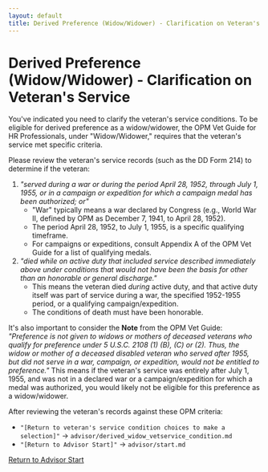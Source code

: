 ```yaml
---
layout: default
title: Derived Preference (Widow/Widower) - Clarification on Veteran's Service
---
```


# Derived Preference (Widow/Widower) - Clarification on Veteran's Service

You've indicated you need to clarify the veteran's service conditions. To be eligible for derived preference as a widow/widower, the OPM Vet Guide for HR Professionals, under "Widow/Widower," requires that the veteran's service met specific criteria.

Please review the veteran's service records (such as the DD Form 214) to determine if the veteran:
1.  *"served during a war or during the period April 28, 1952, through July 1, 1955, or in a campaign or expedition for which a campaign medal has been authorized; or"*
    *   "War" typically means a war declared by Congress (e.g., World War II, defined by OPM as December 7, 1941, to April 28, 1952).
    *   The period April 28, 1952, to July 1, 1955, is a specific qualifying timeframe.
    *   For campaigns or expeditions, consult Appendix A of the OPM Vet Guide for a list of qualifying medals.
2.  *"died while on active duty that included service described immediately above under conditions that would not have been the basis for other than an honorable or general discharge."*
    *   This means the veteran died *during* active duty, and that active duty itself was part of service during a war, the specified 1952-1955 period, or a qualifying campaign/expedition.
    *   The conditions of death must have been honorable.

It's also important to consider the **Note** from the OPM Vet Guide:
*"Preference is not given to widows or mothers of deceased veterans who qualify for preference under 5 U.S.C. 2108 (1) (B), (C) or (2). Thus, the widow or mother of a deceased disabled veteran who served after 1955, but did not serve in a war, campaign, or expedition, would not be entitled to preference."*
This means if the veteran's service was entirely after July 1, 1955, and was not in a declared war or a campaign/expedition for which a medal was authorized, you would likely not be eligible for this preference as a widow/widower.

After reviewing the veteran's records against these OPM criteria:

* `"[Return to veteran's service condition choices to make a selection]"` -> `advisor/derived_widow_vetservice_condition.md`
* `"[Return to Advisor Start]"` -> `advisor/start.md`

[Return to Advisor Start](./start.md)
